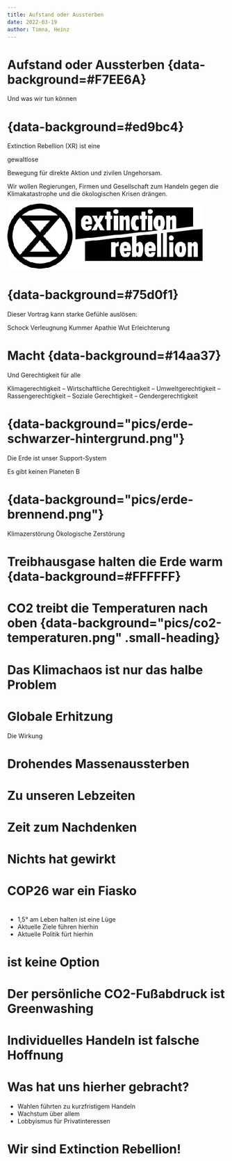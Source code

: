 ```yaml
---
title: Aufstand oder Aussterben
date: 2022-03-19
author: Timna, Heinz
---
```


# Aufstand oder Aussterben  {data-background=#F7EE6A}

Und was wir tun können

#  {data-background=#ed9bc4}

<p>Extinction Rebellion (XR) ist eine</p
<p style="font-size: 8em;">gewaltlose</p> Bewegung für direkte Aktion und zivilen Ungehorsam.</p>
<p>Wir wollen Regierungen, Firmen und Gesellschaft zum Handeln gegen die Klimakatastrophe und die ökologischen Krisen drängen.</a>

![](pics/xr-logo.png)

# {data-background=#75d0f1}

Dieser Vortrag kann starke Gefühle auslösen:

Schock Verleugnung Kummer Apathie Wut Erleichterung

# Macht {data-background=#14aa37}

Und Gerechtigkeit für alle

Klimagerechtigkeit – Wirtschaftliche Gerechtigkeit – Umweltgerechtigkeit – Rassengerechtigkeit – Soziale Gerechtigkeit – Gendergerechtigkeit

#  {data-background="pics/erde-schwarzer-hintergrund.png"}

Die Erde ist unser Support-System

Es gibt keinen Planeten B

# {data-background="pics/erde-brennend.png"}

Klimazerstörung Ökologische Zerstörung

# Treibhausgase halten die Erde warm  {data-background=#FFFFFF}

# CO2 treibt die Temperaturen nach oben {data-background="pics/co2-temperaturen.png"  .small-heading}

# Das Klimachaos ist nur das halbe Problem

#

#

# Globale Erhitzung

Die Wirkung

# Drohendes Massenaussterben

# Zu unseren Lebzeiten

# Zeit zum Nachdenken

# Nichts hat gewirkt

# COP26 war ein Fiasko

#

- 1,5° am Leben halten ist eine Lüge
- Aktuelle Ziele führen hierhin
- Aktuelle Politik fürt hierhin

#

# ist keine Option

#

# Der persönliche CO2-Fußabdruck ist Greenwashing

# Individuelles Handeln ist falsche Hoffnung

# Was hat uns hierher gebracht?

- Wahlen führten zu kurzfristigem Handeln
- Wachstum über allem
- Lobbyismus für Privatinteressen

#

#

#

# Wir sind Extinction Rebellion!
